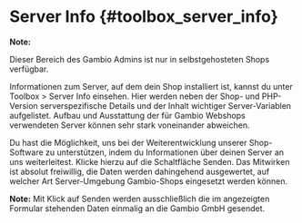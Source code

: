 # Server Info {#toolbox_server_info}

**Note:**

Dieser Bereich des Gambio Admins ist nur in selbstgehosteten Shops verfügbar.

Informationen zum Server, auf dem dein Shop installiert ist, kannst du unter Toolbox \> Server Info einsehen. Hier werden neben der Shop- und PHP-Version serverspezifische Details und der Inhalt wichtiger Server-Variablen aufgelistet. Aufbau und Ausstattung der für Gambio Webshops verwendeten Server können sehr stark voneinander abweichen.

Du hast die Möglichkeit, uns bei der Weiterentwicklung unserer Shop-Software zu unterstützen, indem du Informationen über deinen Server an uns weiterleitest. Klicke hierzu auf die Schaltfläche Senden. Das Mitwirken ist absolut freiwillig, die Daten werden dahingehend ausgewertet, auf welcher Art Server-Umgebung Gambio-Shops eingesetzt werden können.

**Note:** Mit Klick auf Senden werden ausschließlich die im angezeigten Formular stehenden Daten einmalig an die Gambio GmbH gesendet.



